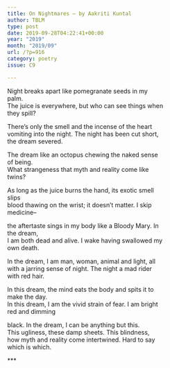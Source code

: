 ```yaml
---
title: On Nightmares – by Aakriti Kuntal
author: TBLM
type: post
date: 2019-09-28T04:22:41+00:00
year: "2019"
month: "2019/09"
url: /?p=916
category: poetry
issue: C9

---
```

Night breaks apart like pomegranate seeds in my  
palm.  
The juice is everywhere, but who can see things when  
they spill?

There&#8217;s only the smell and the incense of the heart  
vomiting into the night. The night has been cut short,  
the dream severed.

The dream like an octopus chewing the naked sense  
of being.  
What strangeness that myth and reality come like  
twins?

As long as the juice burns the hand, its exotic smell  
slips  
blood thawing on the wrist; it doesn&#8217;t matter. I skip  
medicine&#8211;

the aftertaste sings in my body like a Bloody Mary. In  
the dream,  
I am both dead and alive. I wake having swallowed my  
own death.

In the dream, I am man, woman, animal and light, all  
with a jarring sense of night. The night a mad rider  
with red hair.

In this dream, the mind eats the body and spits it to  
make the day.  
In this dream, I am the vivid strain of fear. I am bright  
red and dimming

black. In the dream, I can be anything but this.  
This ugliness, these damp sheets. This blindness,  
how myth and reality come intertwined. Hard to say  
which is which.

\***
